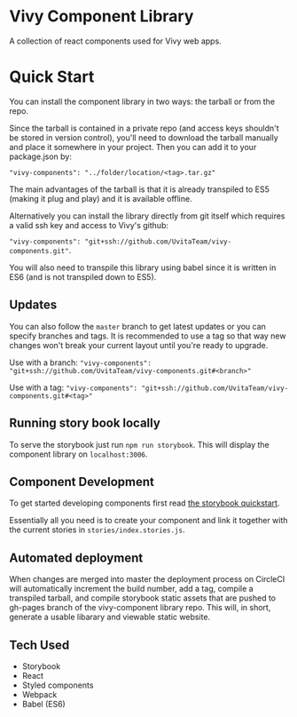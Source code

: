 # Vivy Component Library

A collection of react components used for Vivy web apps.

# Quick Start

You can install the component library in two ways: the tarball or from the repo.

Since the tarball is contained in a private repo (and access keys shouldn't be stored in version control), you'll need to download the tarball manually and place it somewhere in your project. Then you can add it to your package.json by:

`"vivy-components": "../folder/location/<tag>.tar.gz"`

The main advantages of the tarball is that it is already transpiled to ES5 (making it plug and play) and it is available offline.

Alternatively you can install the library directly from git itself which requires a valid ssh key and access to Vivy's github:

`"vivy-components": "git+ssh://github.com/UvitaTeam/vivy-components.git"`.

You will also need to transpile this library using babel since it is written in ES6 (and is not transpiled down to ES5).

## Updates

You can also follow the ```master``` branch to get latest updates or you can specify branches and tags. It is recommended to use a tag so that way new changes won't break your current layout until you're ready to upgrade.

Use with a branch:
`"vivy-components": "git+ssh://github.com/UvitaTeam/vivy-components.git#<branch>"`

Use with a tag:
`"vivy-components": "git+ssh://github.com/UvitaTeam/vivy-components.git#<tag>"`

## Running story book locally

To serve the storybook just run ```npm run storybook```. This will display the component library on `localhost:3006`.

## Component Development

To get started developing components first read [the storybook quickstart](https://storybook.js.org/basics/quick-start-guide/).

Essentially all you need is to create your component and link it together with the current stories in `stories/index.stories.js`.

## Automated deployment

When changes are merged into master the deployment process on CircleCI will automatically increment the build number, add a tag, compile a transpiled tarball, and compile storybook static assets that are pushed to gh-pages branch of the vivy-component library repo. This will, in short, generate a usable libarary and viewable static website.

## Tech Used

* Storybook
* React
* Styled components
* Webpack
* Babel (ES6)
